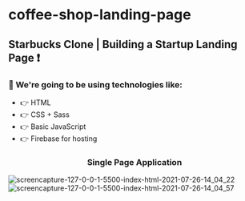 # coffee-shop-landing-page

## Starbucks Clone | Building a Startup Landing Page ❗

### 🚀 We're going to be using technologies like:

- 👉 HTML
- 👉 CSS + Sass
- 👉 Basic JavaScript
- 👉 Firebase for hosting

<h3 align="center">Single Page Application</h3>

![screencapture-127-0-0-1-5500-index-html-2021-07-26-14_04_22](https://user-images.githubusercontent.com/69881638/126958212-6c8520e7-3756-4175-babb-71e5ba26537d.png)
![screencapture-127-0-0-1-5500-index-html-2021-07-26-14_04_57](https://user-images.githubusercontent.com/69881638/126958237-1e99ab5a-0c9b-4069-b30f-c7f8880d6a55.png)
